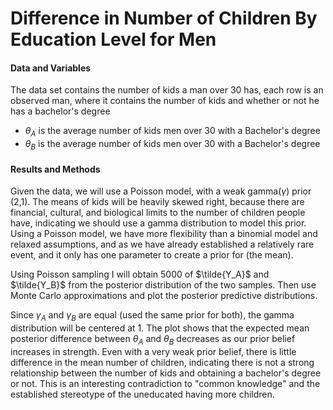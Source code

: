 # Difference in Number of Children By Education Level for Men 

#### Data and Variables  
The data set contains the number of kids a man over 30 has, each row is an observed man, where it contains the number of kids and whether or not he has a bachelor's degree

+ $\theta_A$ is the average number of kids men over 30 with a Bachelor's degree 
+ $\theta_B$ is the average number of kids men over 30 with a Bachelor's degree 

#### Results and Methods 
Given the data, we will use a Poisson model, with a weak gamma($\gamma$) prior (2,1).  The means of kids will be heavily skewed right, because there are financial, cultural, and biological limits to the number of children people have, indicating we should use a gamma distribution to model this prior.  Using a Poisson model, we have more flexibility than a binomial model and relaxed assumptions, and as we have already established a relatively rare event, and it only has one parameter to create a prior for (the mean).

Using Poisson sampling I will obtain 5000 of $\tilde{Y_A}$ and $\tilde{Y_B}$ from the posterior distribution of the two samples.  Then use Monte Carlo approximations and plot the posterior predictive distributions.

Since $\gamma_A$ and $\gamma_B$ are equal (used the same prior for both), the gamma distribution will be centered at 1.  The plot shows that the expected mean posterior difference between $\theta_A$ and $\theta_B$ decreases as our prior belief increases in strength.  Even with a very weak prior belief, there is little difference in the mean number of children, indicating there is not a strong relationship between the number of kids and obtaining a bachelor's degree or not. This is an interesting contradiction to "common knowledge" and the established stereotype of the uneducated having more children.








